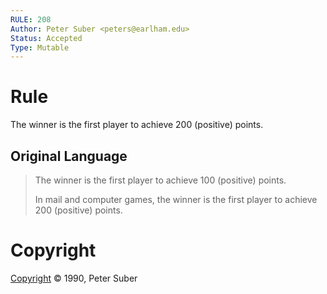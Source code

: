 ```yaml
---
RULE: 208
Author: Peter Suber <peters@earlham.edu>
Status: Accepted
Type: Mutable
---
```


# Rule

The winner is the first player to achieve 200 (positive) points.

## Original Language

>The winner is the first player to achieve 100 (positive) points.
>
>In mail and computer games, the winner is the first player to achieve 200 (positive) points.

# Copyright

[Copyright](http://legacy.earlham.edu/~peters/copyrite.htm) © 1990, Peter Suber
